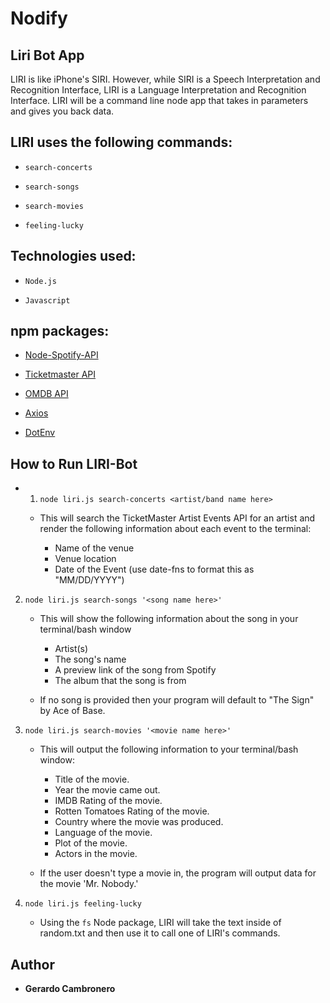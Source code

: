 # Nodify

## Liri Bot App

LIRI is like iPhone's SIRI. However, while SIRI is a Speech Interpretation and Recognition Interface, LIRI is a Language Interpretation and Recognition Interface. LIRI will be a command line node app that takes in parameters and gives you back data.

## LIRI uses the following commands:
   * `search-concerts`

   * `search-songs`

   * `search-movies`

   * `feeling-lucky`

## Technologies used:

   * `Node.js`

   * `Javascript`

## npm packages: 

   * [Node-Spotify-API](https://www.npmjs.com/package/node-spotify-api)

   * [Ticketmaster API](https://developer.ticketmaster.com/products-and-docs/apis/getting-started/)

   * [OMDB API](http://www.omdbapi.com)

   * [Axios](https://www.npmjs.com/package/axios)

   * [DotEnv](https://www.npmjs.com/package/dotenv)

## How to Run LIRI-Bot
* 1. `node liri.js search-concerts <artist/band name here>`

   * This will search the TicketMaster Artist Events API for an artist and render the following information about each event to the terminal:

     * Name of the venue
     * Venue location
     * Date of the Event (use date-fns to format this as "MM/DD/YYYY")

2. `node liri.js search-songs '<song name here>'`

   * This will show the following information about the song in your terminal/bash window

     * Artist(s)
     * The song's name
     * A preview link of the song from Spotify
     * The album that the song is from

   * If no song is provided then your program will default to "The Sign" by Ace of Base.

3. `node liri.js search-movies '<movie name here>'`
   * This will output the following information to your terminal/bash window:
   
     * Title of the movie.
     * Year the movie came out.
     * IMDB Rating of the movie.
     * Rotten Tomatoes Rating of the movie.
     * Country where the movie was produced.
     * Language of the movie.
     * Plot of the movie.
     * Actors in the movie.
       
   * If the user doesn't type a movie in, the program will output data for the movie 'Mr. Nobody.'

4. `node liri.js feeling-lucky`
   * Using the `fs` Node package, LIRI will take the text inside of random.txt and then use it to call one of LIRI's commands.

## Author
* **Gerardo Cambronero** 
